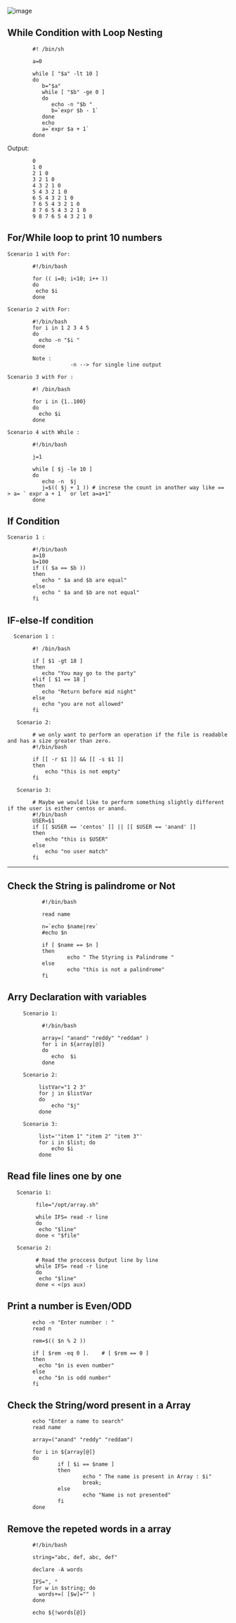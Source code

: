 ![image](https://github.com/learn-with-devops/devops/blob/master/Linux/images/conditions.jpg)
 
## While Condition with Loop Nesting

            #! /bin/sh

            a=0

            while [ "$a" -lt 10 ]
            do 
               b="$a"
               while [ "$b" -ge 0 ]
               do
                  echo -n "$b "
                  b=`expr $b - 1`
               done
               echo
               a=`expr $a + 1`
            done
            
 Output: 
 
            0 
            1 0 
            2 1 0 
            3 2 1 0 
            4 3 2 1 0 
            5 4 3 2 1 0 
            6 5 4 3 2 1 0 
            7 6 5 4 3 2 1 0 
            8 7 6 5 4 3 2 1 0 
            9 8 7 6 5 4 3 2 1 0



## For/While loop to print 10 numbers

    Scenario 1 with For:
    
            #!/bin/bash

            for (( i=0; i<10; i++ ))
            do
             echo $i
            done
            
    Scenario 2 with For:
    
            #!/bin/bash
            for i in 1 2 3 4 5
            do
              echo -n "$i "
            done
            
            Note : 
                        -n --> for single line output
                        
    Scenario 3 with For :
    
            #! /bin/bash

            for i in {1..100}
            do
              echo $i
            done
                        
    Scenario 4 with While : 
    
            #!/bin/bash

            j=1

            while [ $j -le 10 ]
            do
               echo -n  $j
               j=$(( $j + 1 )) # increse the count in another way like == > a= ` expr a + 1 ` or let a=a+1"
            done
            
            
 ## If Condition
 
    Scenario 1 :
    
            #!/bin/bash
            a=10
            b=100
            if (( $a == $b ))
            then
               echo " $a and $b are equal"
            else
               echo " $a and $b are not equal"
            fi
            
 
 ## IF-else-If condition
 
      Scenarion 1 : 
      
            #! /bin/bash

            if [ $1 -gt 18 ]
            then
               echo "You may go to the party"
            elif [ $1 == 18 ]
            then
               echo "Return before mid night"
            else
               echo "you are not allowed"
            fi
            
       Scenario 2: 
       
            # we only want to perform an operation if the file is readable and has a size greater than zero.
            #!/bin/bash

            if [[ -r $1 ]] && [[ -s $1 ]]
            then
                echo "this is not empty"
            fi
         
       Scenario 3: 
       
            # Maybe we would like to perform something slightly different if the user is either centos or anand.
            #!/bin/bash
            USER=$1
            if [[ $USER == 'centos' ]] || [[ $USER == 'anand' ]]
            then
                echo "this is $USER"
            else
                echo "no user match"
            fi


----------------------------------------------------------------

## Check the String is palindrome or Not

               #!/bin/bash

               read name

               n=`echo $name|rev`
               #echo $n

               if [ $name == $n ]
               then
                       echo " The Styring is Palindrome "
               else
                       echo "this is not a palindrome"
               fi


## Arry Declaration with variables

         Scenario 1:
         
               #!/bin/bash

               array=( "anand" "reddy" "reddam" )
               for i in ${array[@]}
               do
                  echo  $i
               done
               
         Scenario 2:
         
              listVar="1 2 3"
              for j in $listVar
              do
                  echo "$j"
              done
              
         Scenario 3:
         
              list='"item 1" "item 2" "item 3"'
              for i in $list; do
                  echo $i
              done
              
## Read file lines one by one
  
       Scenario 1:
       
             file="/opt/array.sh"

             while IFS= read -r line
             do
              echo "$line"
             done < "$file"
             
       Scenario 2:
       
             # Read the proccess Output line by line
             while IFS= read -r line
             do
              echo "$line"
             done < <(ps aux)
              

## Print a number is Even/ODD

            echo -n "Enter numnber : "
            read n

            rem=$(( $n % 2 ))

            if [ $rem -eq 0 ].    # [ $rem == 0 ]
            then
              echo "$n is even number"
            else
              echo "$n is odd number"
            fi

## Check the String/word present in a Array 

            echo "Enter a name to search"
            read name

            array=("anand" "reddy" "reddam")

            for i in ${array[@]}
            do
                    if [ $i == $name ]
                    then
                            echo " The name is present in Array : $i"
                            break;
                    else
                            echo "Name is not presented"
                    fi
            done

## Remove the repeted words in a array

            #!/bin/bash

            string="abc, def, abc, def"

            declare -A words

            IFS=", "
            for w in $string; do
              words+=( [$w]="" )
            done

            echo ${!words[@]}
            
            
